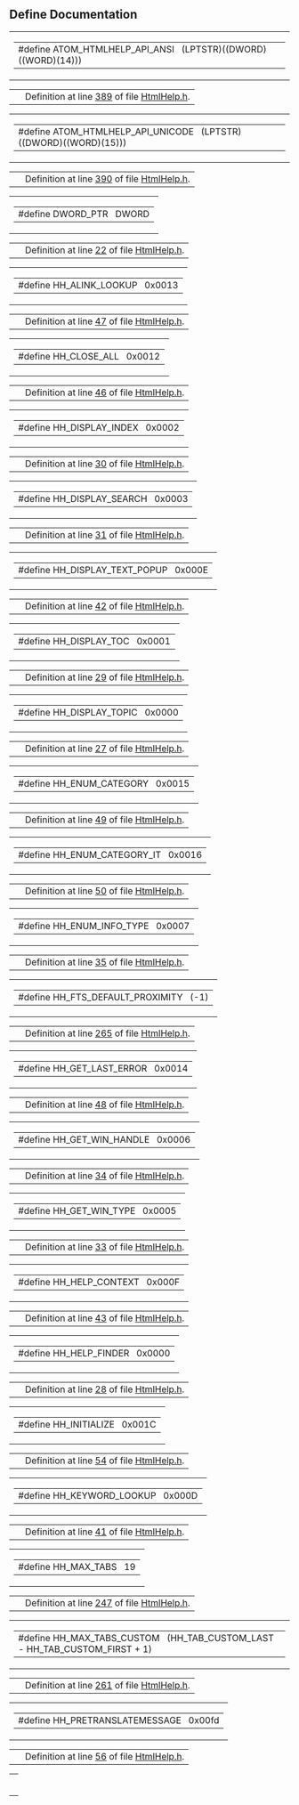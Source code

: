 ## Define Documentation

<span id="d9bd1477a609b413db99302662b3c28a" class="anchor"></span>

<table class="mdTable" data-cellpadding="2" data-cellspacing="0">
<colgroup>
<col style="width: 100%" />
</colgroup>
<tbody>
<tr>
<td class="mdRow"><table data-cellpadding="0" data-cellspacing="0" data-border="0">
<tbody>
<tr>
<td class="md" data-nowrap="" data-valign="top">#define ATOM_HTMLHELP_API_ANSI   (LPTSTR)((DWORD)((WORD)(14)))</td>
</tr>
</tbody>
</table></td>
</tr>
</tbody>
</table>

|  |  |
|----|----|
|   | Definition at line <a href="HtmlHelp_8h-source.md#l00389" class="el">389</a> of file <a href="HtmlHelp_8h-source.md" class="el">HtmlHelp.h</a>. |

<span id="3729fa0a6c717de69ff4d1fc8ac78f37" class="anchor"></span>

<table class="mdTable" data-cellpadding="2" data-cellspacing="0">
<colgroup>
<col style="width: 100%" />
</colgroup>
<tbody>
<tr>
<td class="mdRow"><table data-cellpadding="0" data-cellspacing="0" data-border="0">
<tbody>
<tr>
<td class="md" data-nowrap="" data-valign="top">#define ATOM_HTMLHELP_API_UNICODE   (LPTSTR)((DWORD)((WORD)(15)))</td>
</tr>
</tbody>
</table></td>
</tr>
</tbody>
</table>

|  |  |
|----|----|
|   | Definition at line <a href="HtmlHelp_8h-source.md#l00390" class="el">390</a> of file <a href="HtmlHelp_8h-source.md" class="el">HtmlHelp.h</a>. |

<span id="9368980613d402653a5e9e4d8d422bbb" class="anchor"></span>

<table class="mdTable" data-cellpadding="2" data-cellspacing="0">
<colgroup>
<col style="width: 100%" />
</colgroup>
<tbody>
<tr>
<td class="mdRow"><table data-cellpadding="0" data-cellspacing="0" data-border="0">
<tbody>
<tr>
<td class="md" data-nowrap="" data-valign="top">#define DWORD_PTR   DWORD</td>
</tr>
</tbody>
</table></td>
</tr>
</tbody>
</table>

|  |  |
|----|----|
|   | Definition at line <a href="HtmlHelp_8h-source.md#l00022" class="el">22</a> of file <a href="HtmlHelp_8h-source.md" class="el">HtmlHelp.h</a>. |

<span id="acf63226b943b37284b0285dd19b49df" class="anchor"></span>

<table class="mdTable" data-cellpadding="2" data-cellspacing="0">
<colgroup>
<col style="width: 100%" />
</colgroup>
<tbody>
<tr>
<td class="mdRow"><table data-cellpadding="0" data-cellspacing="0" data-border="0">
<tbody>
<tr>
<td class="md" data-nowrap="" data-valign="top">#define HH_ALINK_LOOKUP   0x0013</td>
</tr>
</tbody>
</table></td>
</tr>
</tbody>
</table>

|  |  |
|----|----|
|   | Definition at line <a href="HtmlHelp_8h-source.md#l00047" class="el">47</a> of file <a href="HtmlHelp_8h-source.md" class="el">HtmlHelp.h</a>. |

<span id="da21d7a948ba1aa9f5ed758f2d317b29" class="anchor"></span>

<table class="mdTable" data-cellpadding="2" data-cellspacing="0">
<colgroup>
<col style="width: 100%" />
</colgroup>
<tbody>
<tr>
<td class="mdRow"><table data-cellpadding="0" data-cellspacing="0" data-border="0">
<tbody>
<tr>
<td class="md" data-nowrap="" data-valign="top">#define HH_CLOSE_ALL   0x0012</td>
</tr>
</tbody>
</table></td>
</tr>
</tbody>
</table>

|  |  |
|----|----|
|   | Definition at line <a href="HtmlHelp_8h-source.md#l00046" class="el">46</a> of file <a href="HtmlHelp_8h-source.md" class="el">HtmlHelp.h</a>. |

<span id="fcd4e2477cdb16aa02cc6aa79f6de310" class="anchor"></span>

<table class="mdTable" data-cellpadding="2" data-cellspacing="0">
<colgroup>
<col style="width: 100%" />
</colgroup>
<tbody>
<tr>
<td class="mdRow"><table data-cellpadding="0" data-cellspacing="0" data-border="0">
<tbody>
<tr>
<td class="md" data-nowrap="" data-valign="top">#define HH_DISPLAY_INDEX   0x0002</td>
</tr>
</tbody>
</table></td>
</tr>
</tbody>
</table>

|  |  |
|----|----|
|   | Definition at line <a href="HtmlHelp_8h-source.md#l00030" class="el">30</a> of file <a href="HtmlHelp_8h-source.md" class="el">HtmlHelp.h</a>. |

<span id="12a6b68ab80c2e4aff0bcf82201fc456" class="anchor"></span>

<table class="mdTable" data-cellpadding="2" data-cellspacing="0">
<colgroup>
<col style="width: 100%" />
</colgroup>
<tbody>
<tr>
<td class="mdRow"><table data-cellpadding="0" data-cellspacing="0" data-border="0">
<tbody>
<tr>
<td class="md" data-nowrap="" data-valign="top">#define HH_DISPLAY_SEARCH   0x0003</td>
</tr>
</tbody>
</table></td>
</tr>
</tbody>
</table>

|  |  |
|----|----|
|   | Definition at line <a href="HtmlHelp_8h-source.md#l00031" class="el">31</a> of file <a href="HtmlHelp_8h-source.md" class="el">HtmlHelp.h</a>. |

<span id="c8965c9330a355bfd07c5af578873d08" class="anchor"></span>

<table class="mdTable" data-cellpadding="2" data-cellspacing="0">
<colgroup>
<col style="width: 100%" />
</colgroup>
<tbody>
<tr>
<td class="mdRow"><table data-cellpadding="0" data-cellspacing="0" data-border="0">
<tbody>
<tr>
<td class="md" data-nowrap="" data-valign="top">#define HH_DISPLAY_TEXT_POPUP   0x000E</td>
</tr>
</tbody>
</table></td>
</tr>
</tbody>
</table>

|  |  |
|----|----|
|   | Definition at line <a href="HtmlHelp_8h-source.md#l00042" class="el">42</a> of file <a href="HtmlHelp_8h-source.md" class="el">HtmlHelp.h</a>. |

<span id="22451c812c60a9b2edf807429b31a65d" class="anchor"></span>

<table class="mdTable" data-cellpadding="2" data-cellspacing="0">
<colgroup>
<col style="width: 100%" />
</colgroup>
<tbody>
<tr>
<td class="mdRow"><table data-cellpadding="0" data-cellspacing="0" data-border="0">
<tbody>
<tr>
<td class="md" data-nowrap="" data-valign="top">#define HH_DISPLAY_TOC   0x0001</td>
</tr>
</tbody>
</table></td>
</tr>
</tbody>
</table>

|  |  |
|----|----|
|   | Definition at line <a href="HtmlHelp_8h-source.md#l00029" class="el">29</a> of file <a href="HtmlHelp_8h-source.md" class="el">HtmlHelp.h</a>. |

<span id="8cd0a99da7d80a553413ab71f09a31a3" class="anchor"></span>

<table class="mdTable" data-cellpadding="2" data-cellspacing="0">
<colgroup>
<col style="width: 100%" />
</colgroup>
<tbody>
<tr>
<td class="mdRow"><table data-cellpadding="0" data-cellspacing="0" data-border="0">
<tbody>
<tr>
<td class="md" data-nowrap="" data-valign="top">#define HH_DISPLAY_TOPIC   0x0000</td>
</tr>
</tbody>
</table></td>
</tr>
</tbody>
</table>

|  |  |
|----|----|
|   | Definition at line <a href="HtmlHelp_8h-source.md#l00027" class="el">27</a> of file <a href="HtmlHelp_8h-source.md" class="el">HtmlHelp.h</a>. |

<span id="ebb1c20ea97ac3f9bac904c8c31bbb0f" class="anchor"></span>

<table class="mdTable" data-cellpadding="2" data-cellspacing="0">
<colgroup>
<col style="width: 100%" />
</colgroup>
<tbody>
<tr>
<td class="mdRow"><table data-cellpadding="0" data-cellspacing="0" data-border="0">
<tbody>
<tr>
<td class="md" data-nowrap="" data-valign="top">#define HH_ENUM_CATEGORY   0x0015</td>
</tr>
</tbody>
</table></td>
</tr>
</tbody>
</table>

|  |  |
|----|----|
|   | Definition at line <a href="HtmlHelp_8h-source.md#l00049" class="el">49</a> of file <a href="HtmlHelp_8h-source.md" class="el">HtmlHelp.h</a>. |

<span id="2f4de62ad4b66ea607387bcf726d3aba" class="anchor"></span>

<table class="mdTable" data-cellpadding="2" data-cellspacing="0">
<colgroup>
<col style="width: 100%" />
</colgroup>
<tbody>
<tr>
<td class="mdRow"><table data-cellpadding="0" data-cellspacing="0" data-border="0">
<tbody>
<tr>
<td class="md" data-nowrap="" data-valign="top">#define HH_ENUM_CATEGORY_IT   0x0016</td>
</tr>
</tbody>
</table></td>
</tr>
</tbody>
</table>

|  |  |
|----|----|
|   | Definition at line <a href="HtmlHelp_8h-source.md#l00050" class="el">50</a> of file <a href="HtmlHelp_8h-source.md" class="el">HtmlHelp.h</a>. |

<span id="91f44eb728c2f2757416cc63241dc18f" class="anchor"></span>

<table class="mdTable" data-cellpadding="2" data-cellspacing="0">
<colgroup>
<col style="width: 100%" />
</colgroup>
<tbody>
<tr>
<td class="mdRow"><table data-cellpadding="0" data-cellspacing="0" data-border="0">
<tbody>
<tr>
<td class="md" data-nowrap="" data-valign="top">#define HH_ENUM_INFO_TYPE   0x0007</td>
</tr>
</tbody>
</table></td>
</tr>
</tbody>
</table>

|  |  |
|----|----|
|   | Definition at line <a href="HtmlHelp_8h-source.md#l00035" class="el">35</a> of file <a href="HtmlHelp_8h-source.md" class="el">HtmlHelp.h</a>. |

<span id="e025729067a0c0391cca0945d8351b3a" class="anchor"></span>

<table class="mdTable" data-cellpadding="2" data-cellspacing="0">
<colgroup>
<col style="width: 100%" />
</colgroup>
<tbody>
<tr>
<td class="mdRow"><table data-cellpadding="0" data-cellspacing="0" data-border="0">
<tbody>
<tr>
<td class="md" data-nowrap="" data-valign="top">#define HH_FTS_DEFAULT_PROXIMITY   (-1)</td>
</tr>
</tbody>
</table></td>
</tr>
</tbody>
</table>

|  |  |
|----|----|
|   | Definition at line <a href="HtmlHelp_8h-source.md#l00265" class="el">265</a> of file <a href="HtmlHelp_8h-source.md" class="el">HtmlHelp.h</a>. |

<span id="da85a6b91b34df10e6f7c07224003513" class="anchor"></span>

<table class="mdTable" data-cellpadding="2" data-cellspacing="0">
<colgroup>
<col style="width: 100%" />
</colgroup>
<tbody>
<tr>
<td class="mdRow"><table data-cellpadding="0" data-cellspacing="0" data-border="0">
<tbody>
<tr>
<td class="md" data-nowrap="" data-valign="top">#define HH_GET_LAST_ERROR   0x0014</td>
</tr>
</tbody>
</table></td>
</tr>
</tbody>
</table>

|  |  |
|----|----|
|   | Definition at line <a href="HtmlHelp_8h-source.md#l00048" class="el">48</a> of file <a href="HtmlHelp_8h-source.md" class="el">HtmlHelp.h</a>. |

<span id="01e340a4ac36f067f35efa448dc2f903" class="anchor"></span>

<table class="mdTable" data-cellpadding="2" data-cellspacing="0">
<colgroup>
<col style="width: 100%" />
</colgroup>
<tbody>
<tr>
<td class="mdRow"><table data-cellpadding="0" data-cellspacing="0" data-border="0">
<tbody>
<tr>
<td class="md" data-nowrap="" data-valign="top">#define HH_GET_WIN_HANDLE   0x0006</td>
</tr>
</tbody>
</table></td>
</tr>
</tbody>
</table>

|  |  |
|----|----|
|   | Definition at line <a href="HtmlHelp_8h-source.md#l00034" class="el">34</a> of file <a href="HtmlHelp_8h-source.md" class="el">HtmlHelp.h</a>. |

<span id="306150f3200a96854d4fe323694ed9a9" class="anchor"></span>

<table class="mdTable" data-cellpadding="2" data-cellspacing="0">
<colgroup>
<col style="width: 100%" />
</colgroup>
<tbody>
<tr>
<td class="mdRow"><table data-cellpadding="0" data-cellspacing="0" data-border="0">
<tbody>
<tr>
<td class="md" data-nowrap="" data-valign="top">#define HH_GET_WIN_TYPE   0x0005</td>
</tr>
</tbody>
</table></td>
</tr>
</tbody>
</table>

|  |  |
|----|----|
|   | Definition at line <a href="HtmlHelp_8h-source.md#l00033" class="el">33</a> of file <a href="HtmlHelp_8h-source.md" class="el">HtmlHelp.h</a>. |

<span id="304f51034cbc927f602fef18b22aaf5a" class="anchor"></span>

<table class="mdTable" data-cellpadding="2" data-cellspacing="0">
<colgroup>
<col style="width: 100%" />
</colgroup>
<tbody>
<tr>
<td class="mdRow"><table data-cellpadding="0" data-cellspacing="0" data-border="0">
<tbody>
<tr>
<td class="md" data-nowrap="" data-valign="top">#define HH_HELP_CONTEXT   0x000F</td>
</tr>
</tbody>
</table></td>
</tr>
</tbody>
</table>

|  |  |
|----|----|
|   | Definition at line <a href="HtmlHelp_8h-source.md#l00043" class="el">43</a> of file <a href="HtmlHelp_8h-source.md" class="el">HtmlHelp.h</a>. |

<span id="70872b01e7f311462b47232b33b92673" class="anchor"></span>

<table class="mdTable" data-cellpadding="2" data-cellspacing="0">
<colgroup>
<col style="width: 100%" />
</colgroup>
<tbody>
<tr>
<td class="mdRow"><table data-cellpadding="0" data-cellspacing="0" data-border="0">
<tbody>
<tr>
<td class="md" data-nowrap="" data-valign="top">#define HH_HELP_FINDER   0x0000</td>
</tr>
</tbody>
</table></td>
</tr>
</tbody>
</table>

|  |  |
|----|----|
|   | Definition at line <a href="HtmlHelp_8h-source.md#l00028" class="el">28</a> of file <a href="HtmlHelp_8h-source.md" class="el">HtmlHelp.h</a>. |

<span id="532a0c6913024560e8d3f7d84ede8f68" class="anchor"></span>

<table class="mdTable" data-cellpadding="2" data-cellspacing="0">
<colgroup>
<col style="width: 100%" />
</colgroup>
<tbody>
<tr>
<td class="mdRow"><table data-cellpadding="0" data-cellspacing="0" data-border="0">
<tbody>
<tr>
<td class="md" data-nowrap="" data-valign="top">#define HH_INITIALIZE   0x001C</td>
</tr>
</tbody>
</table></td>
</tr>
</tbody>
</table>

|  |  |
|----|----|
|   | Definition at line <a href="HtmlHelp_8h-source.md#l00054" class="el">54</a> of file <a href="HtmlHelp_8h-source.md" class="el">HtmlHelp.h</a>. |

<span id="acc19e19fd8d1ef8445d1cb0c2d7f70c" class="anchor"></span>

<table class="mdTable" data-cellpadding="2" data-cellspacing="0">
<colgroup>
<col style="width: 100%" />
</colgroup>
<tbody>
<tr>
<td class="mdRow"><table data-cellpadding="0" data-cellspacing="0" data-border="0">
<tbody>
<tr>
<td class="md" data-nowrap="" data-valign="top">#define HH_KEYWORD_LOOKUP   0x000D</td>
</tr>
</tbody>
</table></td>
</tr>
</tbody>
</table>

|  |  |
|----|----|
|   | Definition at line <a href="HtmlHelp_8h-source.md#l00041" class="el">41</a> of file <a href="HtmlHelp_8h-source.md" class="el">HtmlHelp.h</a>. |

<span id="57c62d70cf10166ce82d21cdbdd3ae6c" class="anchor"></span>

<table class="mdTable" data-cellpadding="2" data-cellspacing="0">
<colgroup>
<col style="width: 100%" />
</colgroup>
<tbody>
<tr>
<td class="mdRow"><table data-cellpadding="0" data-cellspacing="0" data-border="0">
<tbody>
<tr>
<td class="md" data-nowrap="" data-valign="top">#define HH_MAX_TABS   19</td>
</tr>
</tbody>
</table></td>
</tr>
</tbody>
</table>

|  |  |
|----|----|
|   | Definition at line <a href="HtmlHelp_8h-source.md#l00247" class="el">247</a> of file <a href="HtmlHelp_8h-source.md" class="el">HtmlHelp.h</a>. |

<span id="33b508f488c62e12526ebf2435acaad5" class="anchor"></span>

<table class="mdTable" data-cellpadding="2" data-cellspacing="0">
<colgroup>
<col style="width: 100%" />
</colgroup>
<tbody>
<tr>
<td class="mdRow"><table data-cellpadding="0" data-cellspacing="0" data-border="0">
<tbody>
<tr>
<td class="md" data-nowrap="" data-valign="top">#define HH_MAX_TABS_CUSTOM   (HH_TAB_CUSTOM_LAST - HH_TAB_CUSTOM_FIRST + 1)</td>
</tr>
</tbody>
</table></td>
</tr>
</tbody>
</table>

|  |  |
|----|----|
|   | Definition at line <a href="HtmlHelp_8h-source.md#l00261" class="el">261</a> of file <a href="HtmlHelp_8h-source.md" class="el">HtmlHelp.h</a>. |

<span id="c96cf6544f4310a70367640944f7b0e7" class="anchor"></span>

<table class="mdTable" data-cellpadding="2" data-cellspacing="0">
<colgroup>
<col style="width: 100%" />
</colgroup>
<tbody>
<tr>
<td class="mdRow"><table data-cellpadding="0" data-cellspacing="0" data-border="0">
<tbody>
<tr>
<td class="md" data-nowrap="" data-valign="top">#define HH_PRETRANSLATEMESSAGE   0x00fd</td>
</tr>
</tbody>
</table></td>
</tr>
</tbody>
</table>

|  |  |
|----|----|
|   | Definition at line <a href="HtmlHelp_8h-source.md#l00056" class="el">56</a> of file <a href="HtmlHelp_8h-source.md" class="el">HtmlHelp.h</a>. |

<span id="76382d6b3b25bb6345b17c714ee7e880" class="anchor"></span>

<table class="mdTable" data-cellpadding="2" data-cellspacing="0">
<colgroup>
<col style="width: 100%" />
</colgroup>
<tbody>
<tr>
<td class="mdRow"><table data-cellpadding="0" data-cellspacing="0" data-border="0">
